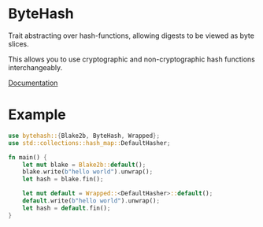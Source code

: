 # ByteHash

Trait abstracting over hash-functions, allowing digests to be viewed as byte slices.

This allows you to use cryptographic and non-cryptographic hash functions interchangeably.

[Documentation](https://docs.rs/cryptohash/1.0.0/bytehash/)

# Example

```rust
use bytehash::{Blake2b, ByteHash, Wrapped};
use std::collections::hash_map::DefaultHasher;

fn main() {
    let mut blake = Blake2b::default();
    blake.write(b"hello world").unwrap();
    let hash = blake.fin();

    let mut default = Wrapped::<DefaultHasher>::default();
    default.write(b"hello world").unwrap();
    let hash = default.fin();
}
```